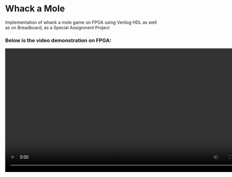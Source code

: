 <html>
  <body>
    <h1>Whack a Mole</h1>
    <p>Implementation of whack a mole game on FPGA using Verilog HDL as well as on Breadboard, as a Special Assignment Project</p>
    <h3>Below is the video demonstration on FPGA:</h3>
    <video src="whack-a-mole-FPGA.mp4" type="mp4" width="800px"></video>
  </body>
</html>
